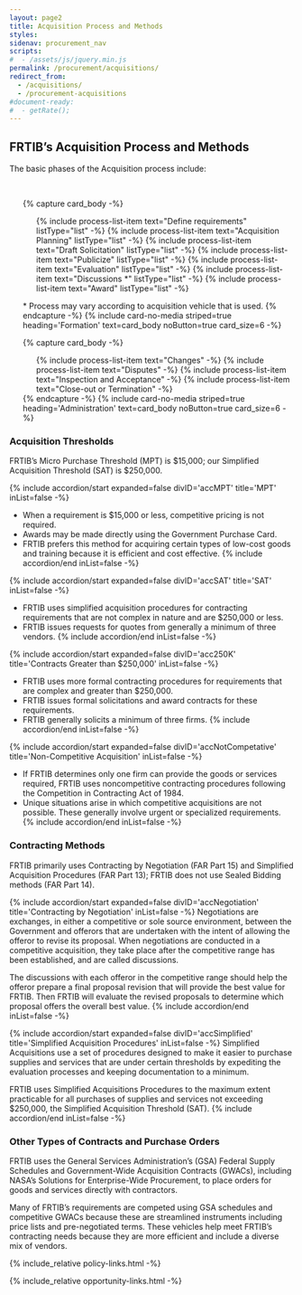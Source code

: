 ```yaml
---
layout: page2
title: Acquisition Process and Methods
styles:
sidenav: procurement_nav
scripts:
#  - /assets/js/jquery.min.js
permalink: /procurement/acquisitions/
redirect_from:
  - /acquisitions/
  - /procurement-acquisitions
#document-ready:
#  - getRate();
---
```


## FRTIB’s Acquisition Process and Methods

The basic phases of the Acquisition process include:

<br>
<!-- cards starts here -->
<ul class="usa-card-group">

<!--start of process list -->
{% capture card_body -%}
<ol class="usa-process-list">
{% include process-list-item text="Define requirements" listType="list" -%}
{% include process-list-item text="Acquisition Planning" listType="list" -%}
{% include process-list-item text="Draft Solicitation" listType="list" -%}
{% include process-list-item text="Publicize" listType="list" -%}
{% include process-list-item text="Evaluation" listType="list" -%}
{% include process-list-item text="Discussions &#42;" listType="list" -%}
{% include process-list-item text="Award" listType="list" -%}
</ol>

&#42; Process may vary according to acquisition vehicle that is used.
{% endcapture -%}
{% include card-no-media striped=true heading='Formation' text=card_body noButton=true card_size=6 -%}
<!--end process list-->

<!--start of process list -->
{% capture card_body -%}
<ol class="usa-process-nolist">
{% include process-list-item text="Changes" -%}
{% include process-list-item text="Disputes" -%}
{% include process-list-item text="Inspection and Acceptance" -%}
{% include process-list-item text="Close-out or Termination" -%}
</ol>
{% endcapture -%}
{% include card-no-media striped=true heading='Administration' text=card_body noButton=true card_size=6 -%}
<!--end process list-->

</ul>
<!-- end of cards -->


<!-- START Acquisition Thresholds -->
### Acquisition Thresholds

FRTIB’s Micro Purchase Threshold (MPT) is $15,000; our Simplified Acquisition Threshold (SAT) is $250,000.

<!--start accordion -->
<div class="usa-accordion usa-accordion--bordered">

{% include accordion/start expanded=false divID='accMPT' title='MPT' inList=false -%}
* When a requirement is $15,000 or less, competitive pricing is not required.
* Awards may be made directly using the Government Purchase Card.
* FRTIB prefers this method for acquiring certain types of low-cost goods and training because it is efficient and cost effective.
{% include accordion/end inList=false -%}

{% include accordion/start expanded=false divID='accSAT' title='SAT' inList=false -%}
* FRTIB uses simplified acquisition procedures for contracting requirements that are not complex in nature and are $250,000 or less.
* FRTIB issues requests for quotes from generally a minimum of three vendors.
{% include accordion/end inList=false -%}

{% include accordion/start expanded=false divID='acc250K' title='Contracts Greater than $250,000' inList=false -%}
* FRTIB uses more formal contracting procedures for requirements that are complex and greater than $250,000.
* FRTIB issues formal solicitations and award contracts for these requirements.
* FRTIB generally solicits a minimum of three firms.
{% include accordion/end inList=false -%}

{% include accordion/start expanded=false divID='accNotCompetative' title='Non-Competitive Acquisition' inList=false -%}
* If FRTIB determines only one firm can provide the goods or services required, FRTIB uses noncompetitive contracting procedures following the Competition in Contracting Act of 1984.
* Unique situations arise in which competitive acquisitions are not possible. These generally involve urgent or specialized requirements.
{% include accordion/end inList=false -%}

</div> <!-- end accordion -->
<!-- END Acquisition Thresholds -->


<!-- START Contracting Methods -->
### Contracting Methods

FRTIB primarily uses Contracting by Negotiation (FAR Part 15) and Simplified Acquisition Procedures (FAR Part 13); FRTIB does not use Sealed Bidding methods (FAR Part 14).

<!--start accordion -->
<div class="usa-accordion usa-accordion--bordered">

{% include accordion/start expanded=false divID='accNegotiation' title='Contracting by Negotiation' inList=false -%}
Negotiations are exchanges, in either a competitive or sole source environment, between the Government and offerors that are undertaken with the intent of allowing the offeror to revise its proposal. When negotiations are conducted in a competitive acquisition, they take place after the competitive range has been established, and are called discussions.

The discussions with each offeror in the competitive range should help the offeror prepare a final proposal revision that will provide the best value for FRTIB. Then FRTIB will evaluate the revised proposals to determine which proposal offers the overall best value.
{% include accordion/end inList=false -%}

{% include accordion/start expanded=false divID='accSimplified' title='Simplified Acquisition Procedures' inList=false -%}
Simplified Acquisitions use a set of procedures designed to make it easier to purchase supplies and services that are under certain thresholds by expediting the evaluation processes and keeping documentation to a minimum.

FRTIB uses Simplified Acquisitions Procedures to the maximum extent practicable for all purchases of supplies and services not exceeding $250,000, the Simplified Acquisition Threshold (SAT).
{% include accordion/end inList=false -%}

</div>
<!-- END Contracting Methods -->

### Other Types of Contracts and Purchase Orders

FRTIB uses the General Services Administration’s (GSA) Federal Supply Schedules and Government-Wide Acquisition Contracts (GWACs), including NASA’s Solutions for Enterprise-Wide Procurement, to place orders for goods and services directly with contractors.

Many of FRTIB’s requirements are competed using GSA schedules and competitive GWACs because these are streamlined instruments including price lists and pre-negotiated terms. These vehicles help meet FRTIB’s contracting needs because they are more efficient and include a diverse mix of vendors.

{% include_relative policy-links.html -%}

{% include_relative opportunity-links.html -%}

<!-- CONTENT END -->
